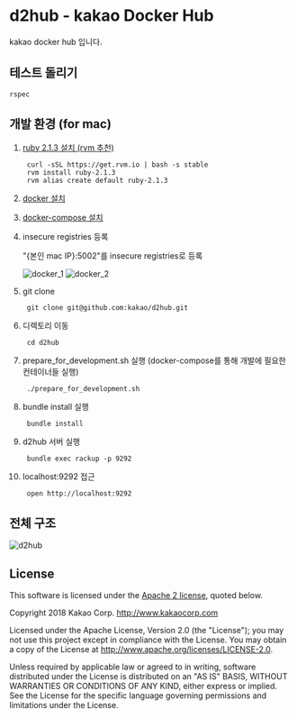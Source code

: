 # d2hub - kakao Docker Hub #

kakao docker hub 입니다.

## 테스트 돌리기
```
rspec
```

## 개발 환경 (for mac) ##

1. [ruby 2.1.3 설치 (rvm 추천)](http://rvm.io/)
    
        curl -sSL https://get.rvm.io | bash -s stable
        rvm install ruby-2.1.3
        rvm alias create default ruby-2.1.3
    
1. [docker 설치](https://docs.docker.com/docker-for-mac/)
1. [docker-compose 설치](https://docs.docker.com/compose/install/)
1. insecure registries 등록
    
    "{본인 mac IP}:5002"를 insecure registries로 등록 
        
    ![docker_1](https://github.com/kakao/d2hub/raw/master/docker_1.png)
    ![docker_2](https://github.com/kakao/d2hub/raw/master/docker_2.png)
        
1. git clone
	
		git clone git@github.com:kakao/d2hub.git

1. 디렉토리 이동

		cd d2hub
	
1. prepare_for_development.sh 실행 (docker-compose를 통해 개발에 필요한 컨테이너들 실행)

		./prepare_for_development.sh

1. bundle install 실행

		bundle install

1. d2hub 서버 실행

		bundle exec rackup -p 9292

1. localhost:9292 접근

		open http://localhost:9292


## 전체 구조
![d2hub](https://github.com/kakao/d2hub/raw/master/d2hub.png)


## License

This software is licensed under the [Apache 2 license](LICENSE.txt), quoted below.

Copyright 2018 Kakao Corp. <http://www.kakaocorp.com>

Licensed under the Apache License, Version 2.0 (the "License"); you may not use this project except in compliance with the License. You may obtain a copy of the License at http://www.apache.org/licenses/LICENSE-2.0.

Unless required by applicable law or agreed to in writing, software distributed under the License is distributed on an "AS IS" BASIS, WITHOUT WARRANTIES OR CONDITIONS OF ANY KIND, either express or implied. See the License for the specific language governing permissions and limitations under the License.
